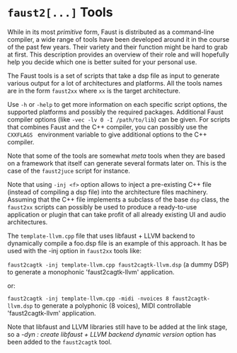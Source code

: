 # `faust2[...]` Tools

While in its most *primitive* form, Faust is distributed as a command-line compiler, a wide range of tools have been developed around it in the course of the past few years. Their variety and their function might be hard to grab at first. This description provides an overview of their role and will hopefully help you decide which one is better suited for your personal use. 

The Faust tools is a set of scripts that take a dsp file as input to generate various output for a lot of architectures and platforms. All the tools names are in the form `faust2xx` where `xx` is the target architecture. 

Use `-h` or `-help` to get more information on each specific script options, the supported platforms and possibly the required packages. Additional  Faust compiler options (like `-vec -lv 0 -I /path/to/lib`) can be given. For scripts that combines Faust and the C++ compiler, you can possibly use the  `CXXFLAGS ` environment variable to give additional options to the C++ compiler.

Note that some of the tools are somewhat *meta* tools when they are based on a framework that itself can generate several formats later on. This is the case of the `faust2juce` script for instance.

Note that using `-inj <f>` option allows to inject a pre-existing C++ file (instead of compiling a dsp file) into the architecture files machinery. Assuming that the C++ file implements a subclass of the base `dsp` class, the `faust2xx` scripts can possibly be used to produce a ready-to-use application or plugin that can take profit of all already existing UI and audio architectures. 

The `template-llvm.cpp` file that uses libfaust + LLVM backend to dynamically compile a foo.dsp file is an example of this approach. It has be used with the -inj option in `faust2xx` tools like:
 
 `faust2cagtk -inj template-llvm.cpp faust2cagtk-llvm.dsp` (a dummy DSP) to generate a monophonic 'faust2cagtk-llvm' application.
  
 or:
 
 `faust2cagtk -inj template-llvm.cpp -midi -nvoices 8 faust2cagtk-llvm.dsp`
 to generate a polyphonic (8 voices), MIDI controllable 'faust2cagtk-llvm' application.
 
 Note that libfaust and LLVM libraries still have to be added at the link stage, so a *-dyn : create libfaust + LLVM backend dynamic version* option has been added to the `faust2cagtk` tool.




